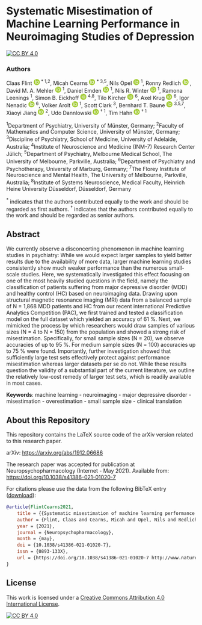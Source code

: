 Systematic Misestimation of Machine Learning Performance in Neuroimaging Studies of Depression
==============================================================================================
[![CC BY 4.0][cc-by-shield]][cc-by]

### Authors

Claas Flint [![ORCID](ORCIDiD_icon16x16.png)](https://orcid.org/0000-0001-5164-8227) <sup>&ast;&nbsp;1,2</sup>, Micah
Cearns [![ORCID](ORCIDiD_icon16x16.png)](https://orcid.org/0000-0002-3353-8566) <sup>&ast;&nbsp;3,5</sup>, Nils
Opel [![ORCID](ORCIDiD_icon16x16.png)](https://orcid.org/0000-0003-4749-3298) <sup>1</sup>, Ronny
Redlich [![ORCID](ORCIDiD_icon16x16.png)](https://orcid.org/0000-0002-7018-4525) <sup1></sup>, David M. A.
Mehler [![ORCID](ORCIDiD_icon16x16.png)](https://orcid.org/0000-0001-6587-2617) <sup>1</sup>, Daniel
Emden [![ORCID](ORCIDiD_icon16x16.png)](https://orcid.org/0000-0001-7459-6634) <sup>1</sup>, Nils R.
Winter [![ORCID](ORCIDiD_icon16x16.png)](https://orcid.org/0000-0002-6241-1492) <sup>1</sup>, Ramona Leenings <sup>
1</sup>, Simon B. Eickhoff [![ORCID](ORCIDiD_icon16x16.png)](https://orcid.org/0000-0001-6363-2759) <sup>4,8</sup>, Tilo
Kircher [![ORCID](ORCIDiD_icon16x16.png)](https://orcid.org/0000-0002-2514-2625) <sup>6</sup>, Axel
Krug [![ORCID](ORCIDiD_icon16x16.png)](https://orcid.org/0000-0002-0564-2497) <sup>6</sup>, Igor
Nenadic [![ORCID](ORCIDiD_icon16x16.png)](https://orcid.org/0000-0002-0749-7473) <sup>6</sup>, Volker
Arolt [![ORCID](ORCIDiD_icon16x16.png)](https://orcid.org/0000-0002-2445-9778) <sup>1</sup>, Scott Clark <sup>3</sup>,
Bernhard T. Baune [![ORCID](ORCIDiD_icon16x16.png)](https://orcid.org/0000-0001-6548-426X) <sup>3,5,7</sup>, Xiaoyi
Jiang [![ORCID](ORCIDiD_icon16x16.png)](https://orcid.org/0000-0001-7678-9528) <sup>2</sup>, Udo
Dannlowski [![ORCID](ORCIDiD_icon16x16.png)](https://orcid.org/0000-0002-0623-3759) <sup>&dagger;&nbsp;1</sup>, Tim
Hahn [![ORCID](ORCIDiD_icon16x16.png)](https://orcid.org/0000-0002-8929-4134) <sup>&dagger;&nbsp;1</sup>

<sup>1</sup>Department of Psychiatry, University of Münster, Germany;
<sup>2</sup>Faculty of Mathematics and Computer Science, University of Münster, Germany;
<sup>3</sup>Discipline of Psychiatry, School of Medicine, University of Adelaide, Australia;
<sup>4</sup>Institute of Neuroscience and Medicine (INM-7) Research Center Jülich;
<sup>5</sup>Department of Psychiatry, Melbourne Medical School, The University of Melbourne, Parkville, Australia;
<sup>6</sup>Department of Psychiatry and Psychotherapy, University of Marburg, Germany;
<sup>7</sup>The Florey Institute of Neuroscience and Mental Health, The University of Melbourne, Parkville, Australia;
<sup>8</sup>Institute of Systems Neuroscience, Medical Faculty, Heinrich Heine University Düsseldorf, Düsseldorf,
Germany

<sup>&ast;</sup> indicates that the authors contributed equally to the work and should be regarded as first authors.
<sup>&dagger;</sup> indicates that the authors contributed equally to the work and should be regarded as senior authors.

Abstract
--------
We currently observe a disconcerting phenomenon in machine learning studies in psychiatry: While we would expect larger
samples to yield better results due to the availability of more data, larger machine learning studies consistently show
much weaker performance than the numerous small- scale studies. Here, we systematically investigated this effect
focusing on one of the most heavily studied questions in the field, namely the classification of patients suffering from
major depressive disorder (MDD) and healthy control (HC) based on neuroimaging data. Drawing upon structural magnetic
resonance imaging (MRI) data from a balanced sample of N = 1,868 MDD patients and HC from our recent international
Predictive Analytics Competition (PAC), we first trained and tested a classification model on the full dataset which
yielded an accuracy of 61 %. Next, we mimicked the process by which researchers would draw samples of various sizes (N =
4 to N = 150) from the population and showed a strong risk of misestimation. Specifically, for small sample sizes (N =
20), we observe accuracies of up to 95 %. For medium sample sizes (N = 100) accuracies up to 75 % were found.
Importantly, further investigation showed that sufficiently large test sets effectively protect against performance
misestimation whereas larger datasets per se do not. While these results question the validity of a substantial part of
the current literature, we outline the relatively low-cost remedy of larger test sets, which is readily available in
most cases.

**Keywords**: machine learning - neuroimaging - major depressive disorder - misestimation - overestimation - small
sample size - clinical translation

About this Repository
---------------------
This repository contains the LaTeX source code of the arXiv version related to this research paper.

arXiv: https://arxiv.org/abs/1912.06686

The research paper was accepted for publication at Neuropsychopharmacology (Internet - May 2021). Available
from: https://doi.org/10.1038/s41386-021-01020-7

For citations please use the data from the following BibTeX
entry ([download](https://gitcdn.link/repo/cl445/misestimation_of_ml_performance_in_imaging_studies_of_mdd_preprint/main/flint_cearns_2021.bib)):

```bibtex
@article{FlintCearns2021,
    title = {{Systematic misestimation of machine learning performance in neuroimaging studies of depression}},
    author = {Flint, Claas and Cearns, Micah and Opel, Nils and Redlich, Ronny and Mehler, David M A and Emden, Daniel and Winter, Nils R and Leenings, Ramona and Eickhoff, Simon B and Kircher, Tilo and Krug, Axel and Nenadic, Igor and Arolt, Volker and Clark, Scott and Baune, Bernhard T and Jiang, Xiaoyi and Dannlowski, Udo and Hahn, Tim},
    year = {2021},
    journal = {Neuropsychopharmacology},
    month = {may},
    doi = {10.1038/s41386-021-01020-7},
    issn = {0893-133X},
    url = {https://doi.org/10.1038/s41386-021-01020-7 http://www.nature.com/articles/s41386-021-01020-7}
}
```

## License

This work is licensed under a
[Creative Commons Attribution 4.0 International License][cc-by].

[![CC BY 4.0][cc-by-image]][cc-by]

[cc-by]: http://creativecommons.org/licenses/by/4.0/

[cc-by-image]: https://i.creativecommons.org/l/by/4.0/88x31.png

[cc-by-shield]: https://img.shields.io/badge/License-CC%20BY%204.0-lightgrey.svg
